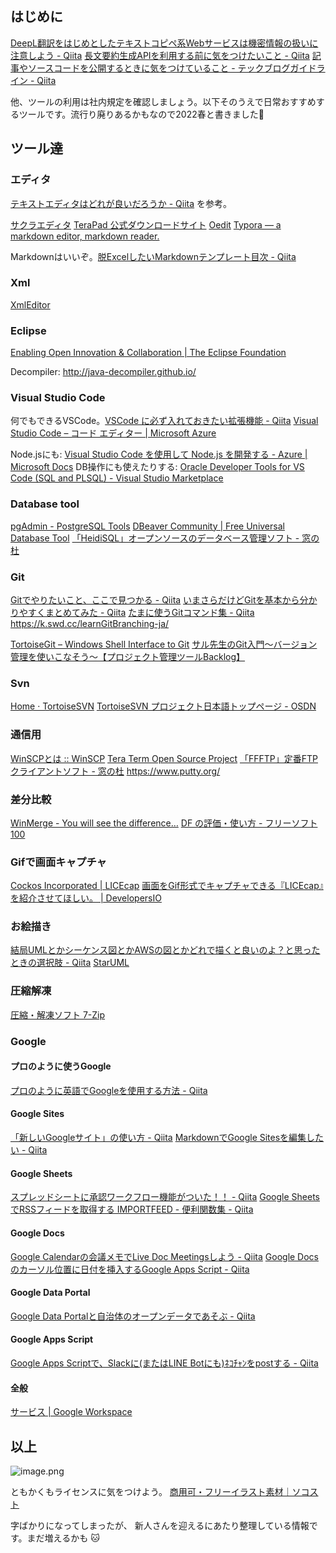 ## はじめに

[DeepL翻訳をはじめとしたテキストコピペ系Webサービスは機密情報の扱いに注意しよう - Qiita](https://qiita.com/jnchito/items/5667091e00cdf38d299a)
[長文要約生成APIを利用する前に気をつけたいこと - Qiita](https://qiita.com/autotaker1984/items/523edf4fdc80a835028c)
[記事やソースコードを公開するときに気をつけていること - テックブログガイドライン - Qiita](https://qiita.com/e99h2121/items/f580aa695bdd58dd80bc)

他、ツールの利用は社内規定を確認しましょう。以下そのうえで日常おすすめするツールです。流行り廃りあるかもなので2022春と書きました:cherry_blossom: 

## ツール達
### エディタ
[テキストエディタはどれが良いだろうか - Qiita](https://qiita.com/aki72/items/b21dc68f8b5d016791b6) を参考。

[サクラエディタ](https://sakura-editor.github.io/)
[TeraPad 公式ダウンロードサイト](https://tera-net.com/library/tpad.html)
[Oedit](http://www.hi-ho.ne.jp/a_ogawa/oedit/)
[Typora — a markdown editor, markdown reader.](https://typora.io/)

Markdownはいいぞ。[脱ExcelしたいMarkdownテンプレート目次 - Qiita](https://qiita.com/e99h2121/items/97168cad64ff40afb77d)

### Xml
[XmlEditor](http://www.xmleditor.jp/)

### Eclipse

[Enabling Open Innovation & Collaboration | The Eclipse Foundation](https://www.eclipse.org/)

Decompiler: http://java-decompiler.github.io/


### Visual Studio Code

何でもできるVSCode。[VSCode に必ず入れておきたい拡張機能 - Qiita](https://qiita.com/ucan-lab/items/e85931bf8276da43cc97)
[Visual Studio Code – コード エディター | Microsoft Azure](https://azure.microsoft.com/ja-jp/products/visual-studio-code/)

Node.jsにも: [Visual Studio Code を使用して Node.js を開発する - Azure | Microsoft Docs](https://docs.microsoft.com/ja-jp/azure/developer/javascript/how-to/with-visual-studio-code/install-run-debug-nodejs)
DB操作にも使えたりする: [Oracle Developer Tools for VS Code (SQL and PLSQL) - Visual Studio Marketplace](https://marketplace.visualstudio.com/items?itemName=Oracle.oracledevtools)


### Database tool

[pgAdmin - PostgreSQL Tools](https://www.pgadmin.org/)
[DBeaver Community | Free Universal Database Tool](https://dbeaver.io/)
[「HeidiSQL」オープンソースのデータベース管理ソフト - 窓の杜](https://forest.watch.impress.co.jp/library/software/heidisql/)

### Git

[Gitでやりたいこと、ここで見つかる - Qiita](https://qiita.com/shimotaroo/items/b73d896ace10894fd290)
[いまさらだけどGitを基本から分かりやすくまとめてみた - Qiita](https://qiita.com/gold-kou/items/7f6a3b46e2781b0dd4a0)
[たまに使うGitコマンド集 - Qiita](https://qiita.com/goamix/items/d910871db4b53d77bffe)
https://k.swd.cc/learnGitBranching-ja/

[TortoiseGit – Windows Shell Interface to Git](https://tortoisegit.org/)
[サル先生のGit入門〜バージョン管理を使いこなそう〜【プロジェクト管理ツールBacklog】](https://backlog.com/ja/git-tutorial/)


### Svn

[Home · TortoiseSVN](https://tortoisesvn.net/)
[TortoiseSVN プロジェクト日本語トップページ - OSDN](https://ja.osdn.net/projects/tortoisesvn/)

### 通信用

[WinSCPとは :: WinSCP](https://winscp.net/eng/docs/lang:jp)
[Tera Term Open Source Project](https://ttssh2.osdn.jp/)
[「FFFTP」定番FTPクライアントソフト - 窓の杜](https://forest.watch.impress.co.jp/library/software/ffftp/)
https://www.putty.org/

### 差分比較

[WinMerge - You will see the difference…](https://winmerge.org/?lang=ja)
[DF の評価・使い方 - フリーソフト100](https://freesoft-100.com/review/df.php)

### Gifで画面キャプチャ

[Cockos Incorporated | LICEcap](https://www.cockos.com/licecap/)
[画面をGif形式でキャプチャできる『LICEcap』を紹介させてほしい。 | DevelopersIO](https://dev.classmethod.jp/articles/introduce-licecap/)


### お絵描き

[結局UMLとかシーケンス図とかAWSの図とかどれで描くと良いのよ？と思ったときの選択肢 - Qiita](https://qiita.com/e99h2121/items/eaca084ae7b0488ab686)
[StarUML](https://staruml.io/)

### 圧縮解凍
[圧縮・解凍ソフト 7-Zip](https://sevenzip.osdn.jp/)


### Google 

#### プロのように使うGoogle
[プロのように英語でGoogleを使用する方法 - Qiita](https://qiita.com/chau_y/items/6b1bbf3c5217976856cc)

#### Google Sites
[「新しいGoogleサイト」の使い方 - Qiita](https://qiita.com/kaerunoko/items/f913bcb9c59e59779edf)
[MarkdownでGoogle Sitesを編集したい - Qiita](https://qiita.com/e99h2121/items/ec930490de27cb9edf8b)

#### Google Sheets
[スプレッドシートに承認ワークフロー機能がついた！！ - Qiita](https://qiita.com/Hokuto-Niimura/items/5d74b1c782de6a592b7e)
[Google SheetsでRSSフィードを取得する IMPORTFEED - 便利関数集 - Qiita](https://qiita.com/e99h2121/items/85cd6de74aaa763d8472)


#### Google Docs
[Google Calendarの会議メモでLive Doc Meetingsしよう - Qiita](https://qiita.com/e99h2121/items/6a1912c5c7f6c3d2bc2d)
[Google Docsのカーソル位置に日付を挿入するGoogle Apps Script - Qiita](https://qiita.com/e99h2121/items/d6e4e84afa2e1f2f0dd2)

#### Google Data Portal
[Google Data Portalと自治体のオープンデータであそぶ - Qiita](https://qiita.com/e99h2121/items/1b53a6f5dca2cef6ac23)

#### Google Apps Script

[Google Apps Scriptで、Slackに(またはLINE Botにも)ﾈｺﾁｬﾝをpostする - Qiita](https://qiita.com/e99h2121/items/56b9d7a9db88e0b4744a)

#### 全般
[サービス | Google Workspace](https://workspace.google.co.jp/intl/ja/features/)


## 以上

![image.png](https://qiita-image-store.s3.ap-northeast-1.amazonaws.com/0/93824/7d667318-c1c8-3fc0-a55c-3a9478171dd5.png)

ともかくもライセンスに気をつけよう。
[商用可・フリーイラスト素材｜ソコスト](https://soco-st.com/)

字ばかりになってしまったが、
新人さんを迎えるにあたり整理している情報です。まだ増えるかも :cat:  
